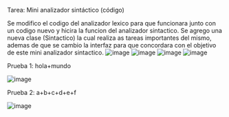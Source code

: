 Tarea: Mini analizador sintáctico (código)

Se modifico el codigo del analizador lexico para que funcionara junto con un codigo nuevo y hicira la funcion del analizador sintactico. Se agrego una nueva clase (Sintactico) la cual realiza as tareas importantes del mismo, ademas de que se cambio la interfaz para que concordara con el objetivo de este mini analizador sintactico.
![image](https://github.com/elderdeveloper15/Compilador-220790768-STL2/assets/54344130/ebac8ef3-87ca-481b-8dad-a0e9ce54a262)
![image](https://github.com/elderdeveloper15/Compilador-220790768-STL2/assets/54344130/a6d8502e-0aa0-4ecb-9b46-be2b89d8c6b2)
![image](https://github.com/elderdeveloper15/Compilador-220790768-STL2/assets/54344130/31c42ac5-eb1c-448d-a665-67eadc19ba9d)
![image](https://github.com/elderdeveloper15/Compilador-220790768-STL2/assets/54344130/10867651-1956-4588-a350-aa49e11b15ab)


Prueba 1:  hola+mundo

![image](https://github.com/elderdeveloper15/Compilador-220790768-STL2/assets/54344130/06d91918-bdaa-42f5-820d-b9c58063f2f8)


Prueba 2: a+b+c+d+e+f

![image](https://github.com/elderdeveloper15/Compilador-220790768-STL2/assets/54344130/50f54391-7f76-4848-9111-abde3b8b805f)
